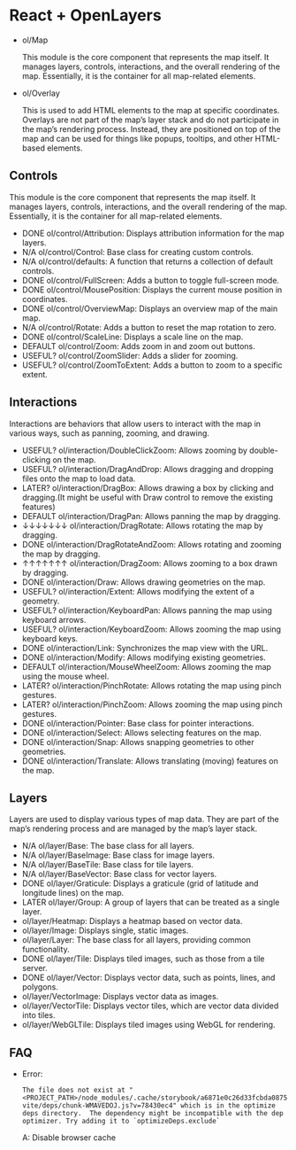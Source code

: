 # React + OpenLayers

* ol/Map

  This module is the core component that represents the map itself. It manages layers, controls, interactions, and the overall rendering of the map. Essentially, it is the container for all map-related elements.

* ol/Overlay

  This is used to add HTML elements to the map at specific coordinates. Overlays are not part of the map’s layer stack and do not participate in the map’s rendering process. Instead, they are positioned on top of the map and can be used for things like popups, tooltips, and other HTML-based elements.

## Controls

This module is the core component that represents the map itself. It manages layers, controls, interactions, and the overall rendering of the map. Essentially, it is the container for all map-related elements.

* DONE ol/control/Attribution: Displays attribution information for the map layers.
* N/A  ol/control/Control: Base class for creating custom controls.
* N/A  ol/control/defaults: A function that returns a collection of default controls.
* DONE ol/control/FullScreen: Adds a button to toggle full-screen mode.
* DONE ol/control/MousePosition: Displays the current mouse position in coordinates.
* DONE ol/control/OverviewMap: Displays an overview map of the main map.
* N/A  ol/control/Rotate: Adds a button to reset the map rotation to zero.
* DONE ol/control/ScaleLine: Displays a scale line on the map.
* DEFAULT ol/control/Zoom: Adds zoom in and zoom out buttons.
* USEFUL? ol/control/ZoomSlider: Adds a slider for zooming.
* USEFUL? ol/control/ZoomToExtent: Adds a button to zoom to a specific extent.

## Interactions

Interactions are behaviors that allow users to interact with the map in various ways, such as panning, zooming, and drawing.

* USEFUL? ol/interaction/DoubleClickZoom: Allows zooming by double-clicking on the map.
* USEFUL? ol/interaction/DragAndDrop: Allows dragging and dropping files onto the map to load data.
* LATER?  ol/interaction/DragBox: Allows drawing a box by clicking and dragging.(It might be useful with Draw control to remove the existing features)
* DEFAULT ol/interaction/DragPan: Allows panning the map by dragging.
* ↓↓↓↓↓↓↓ ol/interaction/DragRotate: Allows rotating the map by dragging.
* DONE    ol/interaction/DragRotateAndZoom: Allows rotating and zooming the map by dragging.
* ↑↑↑↑↑↑↑ ol/interaction/DragZoom: Allows zooming to a box drawn by dragging.
* DONE    ol/interaction/Draw: Allows drawing geometries on the map.
* USEFUL? ol/interaction/Extent: Allows modifying the extent of a geometry.
* USEFUL? ol/interaction/KeyboardPan: Allows panning the map using keyboard arrows.
* USEFUL? ol/interaction/KeyboardZoom: Allows zooming the map using keyboard keys.
* DONE    ol/interaction/Link: Synchronizes the map view with the URL.
* DONE    ol/interaction/Modify: Allows modifying existing geometries.
* DEFAULT ol/interaction/MouseWheelZoom: Allows zooming the map using the mouse wheel.
* LATER?  ol/interaction/PinchRotate: Allows rotating the map using pinch gestures.
* LATER?  ol/interaction/PinchZoom: Allows zooming the map using pinch gestures.
* DONE    ol/interaction/Pointer: Base class for pointer interactions.
* DONE ol/interaction/Select: Allows selecting features on the map.
* DONE ol/interaction/Snap: Allows snapping geometries to other geometries.
* DONE ol/interaction/Translate: Allows translating (moving) features on the map. 

## Layers

Layers are used to display various types of map data. They are part of the map’s rendering process and are managed by the map’s layer stack.

* N/A ol/layer/Base: The base class for all layers.
* N/A ol/layer/BaseImage: Base class for image layers.
* N/A ol/layer/BaseTile: Base class for tile layers.
* N/A ol/layer/BaseVector: Base class for vector layers.
* DONE  ol/layer/Graticule: Displays a graticule (grid of latitude and longitude lines) on the map.
* LATER ol/layer/Group: A group of layers that can be treated as a single layer.
* ol/layer/Heatmap: Displays a heatmap based on vector data.
* ol/layer/Image: Displays single, static images.
* ol/layer/Layer: The base class for all layers, providing common functionality.
* DONE  ol/layer/Tile: Displays tiled images, such as those from a tile server.
* DONE  ol/layer/Vector: Displays vector data, such as points, lines, and polygons.
* ol/layer/VectorImage: Displays vector data as images.
* ol/layer/VectorTile: Displays vector tiles, which are vector data divided into tiles.
* ol/layer/WebGLTile: Displays tiled images using WebGL for rendering.

## FAQ

* Error: 
  ```
  The file does not exist at "<PROJECT_PATH>/node_modules/.cache/storybook/a6871e0c26d33fcbda0875414a230db7277d874a67a0ffb34bdf44755e21997a/sb-vite/deps/chunk-WMAVEDOJ.js?v=78430ec4" which is in the optimize deps directory.  The dependency might be incompatible with the dep optimizer. Try adding it to `optimizeDeps.exclude`
  ```
  A: Disable browser cache
